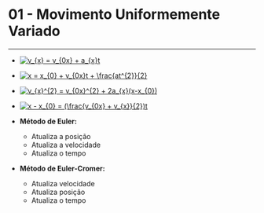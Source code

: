 # 01 - Movimento Uniformemente Variado
---

* <a href="https://www.codecogs.com/eqnedit.php?latex=v_{x}&space;=&space;v_{0x}&space;&plus;&space;a_{x}t" target="_blank"><img src="https://latex.codecogs.com/gif.latex?v_{x}&space;=&space;v_{0x}&space;&plus;&space;a_{x}t" title="v_{x} = v_{0x} + a_{x}t" /></a>
* <a href="https://www.codecogs.com/eqnedit.php?latex=x&space;=&space;x_{0}&space;&plus;&space;v_{0x}t&space;&plus;&space;\frac{at^{2}}{2}" target="_blank"><img src="https://latex.codecogs.com/gif.latex?x&space;=&space;x_{0}&space;&plus;&space;v_{0x}t&space;&plus;&space;\frac{at^{2}}{2}" title="x = x_{0} + v_{0x}t + \frac{at^{2}}{2}" /></a>
* <a href="https://www.codecogs.com/eqnedit.php?latex=v_{x}^{2}&space;=&space;v_{0x}^{2}&space;&plus;&space;2a_{x}(x-x_{0})" target="_blank"><img src="https://latex.codecogs.com/gif.latex?v_{x}^{2}&space;=&space;v_{0x}^{2}&space;&plus;&space;2a_{x}(x-x_{0})" title="v_{x}^{2} = v_{0x}^{2} + 2a_{x}(x-x_{0})" /></a>
* <a href="https://www.codecogs.com/eqnedit.php?latex=x&space;-&space;x_{0}&space;=&space;(\frac{v_{0x}&space;&plus;&space;v_{x}}{2})t" target="_blank"><img src="https://latex.codecogs.com/gif.latex?x&space;-&space;x_{0}&space;=&space;(\frac{v_{0x}&space;&plus;&space;v_{x}}{2})t" title="x - x_{0} = (\frac{v_{0x} + v_{x}}{2})t" /></a>


* **Método de Euler:**
    * Atualiza a posição
    * Atualiza a velocidade
    * Atualiza o tempo

* **Método de Euler-Cromer:**
    * Atualiza velocidade
    * Atualiza posição
    * Atualiza o tempo
